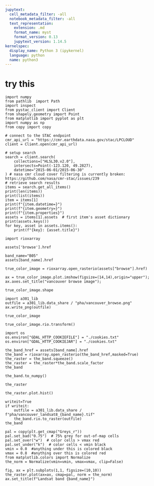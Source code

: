 ```yaml
---
jupytext:
  cell_metadata_filter: -all
  notebook_metadata_filter: -all
  text_representation:
    extension: .md
    format_name: myst
    format_version: 0.13
    jupytext_version: 1.14.5
kernelspec:
  display_name: Python 3 (ipykernel)
  language: python
  name: python3
---
```


# try this

```{code-cell} ipython3
import numpy
from pathlib  import Path
import inspect
from pystac_client import Client
from shapely.geometry import Point
from matplotlib import pyplot as plt
import numpy as np
from copy import copy
```

```{code-cell} ipython3
# connect to the STAC endpoint
cmr_api_url = "https://cmr.earthdata.nasa.gov/stac/LPCLOUD"
client = Client.open(cmr_api_url)
```

```{code-cell} ipython3
# setup search
search = client.search(
    collections=["HLSL30.v2.0"],
    intersects=Point(-123.120, 49.2827),
    datetime="2015-06-01/2015-06-30"
) # nasa cmr cloud cover filtering is currently broken: https://github.com/nasa/cmr-stac/issues/239
# retrieve search results
items = search.get_all_items()
print(len(items))
print(list(items))
item = items[1]
print(f"{item.datetime=}")
print(f"{item.geometry=}")
print(f"{item.properties}")
assets = items[1].assets  # first item's asset dictionary
print(assets.keys())
for key, asset in assets.items():
    print(f"{key}: {asset.title}")
```

```{code-cell} ipython3
import rioxarray
```

```{code-cell} ipython3
assets['browse'].href
```

```{code-cell} ipython3
band_name="B05"
assets[band_name].href
```

```{code-cell} ipython3
true_color_image = rioxarray.open_rasterio(assets["browse"].href) 
```

```{code-cell} ipython3
ax = true_color_image.plot.imshow(figsize=(14,14),origin="upper");
ax.axes.set_title("vancouver browse image");
```

```{code-cell} ipython3
true_color_image.shape
```

```{code-cell} ipython3
import a301_lib
outfile = a301_lib.data_share / "pha/vancouver_browse.png"
ax.write_png(outfile)
```

```{code-cell} ipython3
true_color_image
```

```{code-cell} ipython3
true_color_image.rio.transform()
```

```{code-cell} ipython3
import os
os.environ["GDAL_HTTP_COOKIEFILE"] = "./cookies.txt"
os.environ["GDAL_HTTP_COOKIEJAR"] = "./cookies.txt"
```

```{code-cell} ipython3
the_band_href = assets[band_name].href
the_band = rioxarray.open_rasterio(the_band_href,masked=True)
the_raster = the_band.squeeze()
the_raster = the_raster*the_band.scale_factor
the_band
```

```{code-cell} ipython3
the_band.to_numpy()
```

```{code-cell} ipython3
the_raster
```

```{code-cell} ipython3
the_raster.plot.hist()
```

```{code-cell} ipython3
writeit=True
if writeit:
    outfile = a301_lib.data_share / f"pha/vancouver_landsat8_{band_name}.tif"
    the_band.rio.to_raster(outfile)
the_band
```

```{code-cell} ipython3
pal = copy(plt.get_cmap("Greys_r"))
pal.set_bad("0.75")  # 75% grey for out-of-map cells
pal.set_over("w")  # color cells > vmax red
pal.set_under("k")  # color cells < vmin black
vmin = 0.0  #anything under this is colored black
vmax = 0.8  #anything over this is colored red
from matplotlib.colors import Normalize
the_norm = Normalize(vmin=vmin, vmax=vmax, clip=False)
```

```{code-cell} ipython3
fig, ax = plt.subplots(1,1, figsize=(10,10))
the_raster.plot(ax=ax, cmap=pal, norm = the_norm)
ax.set_title(f"Landsat band {band_name}")
```
